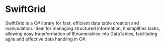 # SwiftGrid
SwiftGrid is a C# library for fast, efficient data table creation and manipulation. Ideal for managing structured information, it simplifies tasks, allowing easy transformation of IEnumerables into DataTables, facilitating agile and effective data handling in C#.
